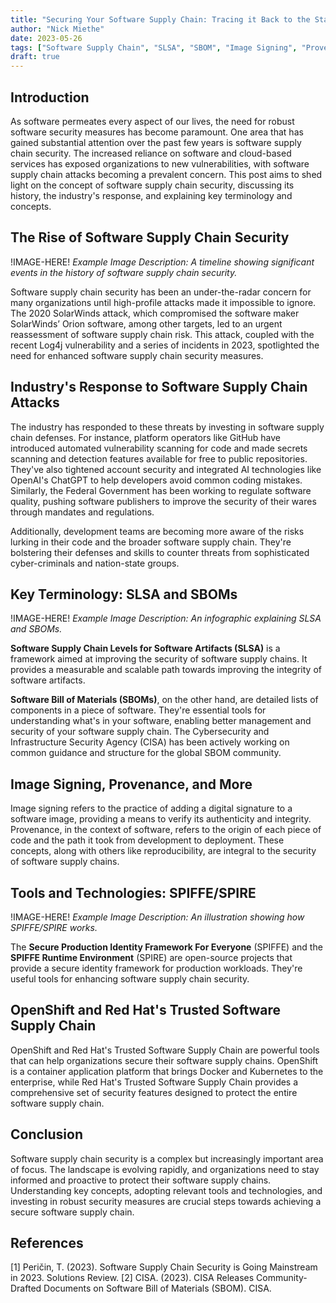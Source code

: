 ```yaml
---
title: "Securing Your Software Supply Chain: Tracing it Back to the Start"
author: "Nick Miethe"
date: 2023-05-26
tags: ["Software Supply Chain", "SLSA", "SBOM", "Image Signing", "Provenance", "SPIFFE/SPIRE", "OpenShift", "Red Hat"]
draft: true
---
```


## Introduction

As software permeates every aspect of our lives, the need for robust software security measures has become paramount. One area that has gained substantial attention over the past few years is software supply chain security. The increased reliance on software and cloud-based services has exposed organizations to new vulnerabilities, with software supply chain attacks becoming a prevalent concern. This post aims to shed light on the concept of software supply chain security, discussing its history, the industry's response, and explaining key terminology and concepts.

## The Rise of Software Supply Chain Security

!IMAGE-HERE! *Example Image Description: A timeline showing significant events in the history of software supply chain security.*

Software supply chain security has been an under-the-radar concern for many organizations until high-profile attacks made it impossible to ignore. The 2020 SolarWinds attack, which compromised the software maker SolarWinds’ Orion software, among other targets, led to an urgent reassessment of software supply chain risk. This attack, coupled with the recent Log4j vulnerability and a series of incidents in 2023, spotlighted the need for enhanced software supply chain security measures.

## Industry's Response to Software Supply Chain Attacks

The industry has responded to these threats by investing in software supply chain defenses. For instance, platform operators like GitHub have introduced automated vulnerability scanning for code and made secrets scanning and detection features available for free to public repositories. They've also tightened account security and integrated AI technologies like OpenAI's ChatGPT to help developers avoid common coding mistakes. Similarly, the Federal Government has been working to regulate software quality, pushing software publishers to improve the security of their wares through mandates and regulations.

Additionally, development teams are becoming more aware of the risks lurking in their code and the broader software supply chain. They're bolstering their defenses and skills to counter threats from sophisticated cyber-criminals and nation-state groups.

## Key Terminology: SLSA and SBOMs

!IMAGE-HERE! *Example Image Description: An infographic explaining SLSA and SBOMs.*

**Software Supply Chain Levels for Software Artifacts (SLSA)** is a framework aimed at improving the security of software supply chains. It provides a measurable and scalable path towards improving the integrity of software artifacts.

**Software Bill of Materials (SBOMs)**, on the other hand, are detailed lists of components in a piece of software. They're essential tools for understanding what's in your software, enabling better management and security of your software supply chain. The Cybersecurity and Infrastructure Security Agency (CISA) has been actively working on common guidance and structure for the global SBOM community.

## Image Signing, Provenance, and More

Image signing refers to the practice of adding a digital signature to a software image, providing a means to verify its authenticity and integrity. Provenance, in the context of software, refers to the origin of each piece of code and the path it took from development to deployment. These concepts, along with others like reproducibility, are integral to the security of software supply chains.

## Tools and Technologies: SPIFFE/SPIRE

!IMAGE-HERE! *Example Image Description: An illustration showing how SPIFFE/SPIRE works.*

The **Secure Production Identity Framework For Everyone** (SPIFFE) and the **SPIFFE Runtime Environment** (SPIRE) are open-source projects that provide a secure identity framework for production workloads. They're useful tools for enhancing software supply chain security.

## OpenShift and Red Hat's Trusted Software Supply Chain

OpenShift and Red Hat's Trusted Software Supply Chain are powerful tools that can help organizations secure their software supply chains. OpenShift is a container application platform that brings Docker and Kubernetes to the enterprise, while Red Hat's Trusted Software Supply Chain provides a comprehensive set of security features designed to protect the entire software supply chain.

## Conclusion

Software supply chain security is a complex but increasingly important area of focus. The landscape is evolving rapidly, and organizations need to stay informed and proactive to protect their software supply chains. Understanding key concepts, adopting relevant tools and technologies, and investing in robust security measures are crucial steps towards achieving a secure software supply chain.

## References

[1] Peričin, T. (2023). Software Supply Chain Security is Going Mainstream in 2023. Solutions Review.
[2] CISA. (2023). CISA Releases Community-Drafted Documents on Software Bill of Materials (SBOM). CISA.
